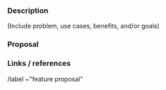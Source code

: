 ### Description

(Include problem, use cases, benefits, and/or goals)

### Proposal

### Links / references

/label ~"feature proposal"

